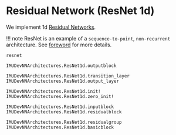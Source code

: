 # Residual Network (ResNet 1d)

We implement 1d [Residual Networks](https://arxiv.org/abs/1512.03385).

!!! note
    ResNet is an example of a `sequence-to-point`, `non-recurrent` architecture. See [foreword](#) for more details.

```@docs
resnet
```

```@docs
IMUDevNNArchitectures.ResNet1d.outputblock
```

```@docs
IMUDevNNArchitectures.ResNet1d.transition_layer
IMUDevNNArchitectures.ResNet1d.output_layer
```

```@docs
IMUDevNNArchitectures.ResNet1d.init!
IMUDevNNArchitectures.ResNet1d.zero_init!
```


```@docs
IMUDevNNArchitectures.ResNet1d.inputblock
IMUDevNNArchitectures.ResNet1d.residualblock
```

```@docs
IMUDevNNArchitectures.ResNet1d.residualgroup
IMUDevNNArchitectures.ResNet1d.basicblock
```